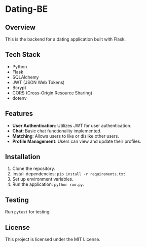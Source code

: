 # Dating-BE

## Overview
This is the backend for a dating application built with Flask.

## Tech Stack
- Python
- Flask
- SQLAlchemy
- JWT (JSON Web Tokens)
- Bcrypt
- CORS (Cross-Origin Resource Sharing)
- dotenv

## Features
- **User Authentication**: Utilizes JWT for user authentication.
- **Chat**: Basic chat functionality implemented.
- **Matching**: Allows users to like or dislike other users.
- **Profile Management**: Users can view and update their profiles.

## Installation
1. Clone the repository.
2. Install dependencies: `pip install -r requirements.txt`.
3. Set up environment variables.
4. Run the application: `python run.py`.

## Testing
Run `pytest` for testing.

## License
This project is licensed under the MIT License.
